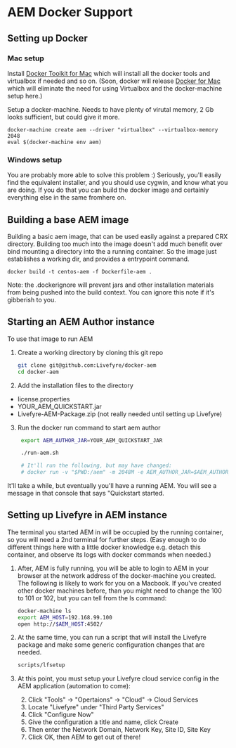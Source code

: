 # AEM Docker Support

## Setting up Docker

### Mac setup

Install [Docker Toolkit for Mac][dtmac] which will install all
the docker tools and virtualbox if needed and so on.  (Soon,
docker will release [Docker for Mac][dmac] which will eliminate the need
for using Virtualbox and the docker-machine setup here.)

[dtmac]: https://docs.docker.com/mac/step_one/
[dmac]: https://blog.docker.com/2016/03/docker-for-mac-windows-beta/

Setup a docker-machine.  Needs to have plenty of virutal
memory, 2 Gb looks sufficient, but could give it more.

    docker-machine create aem --driver "virtualbox" --virtualbox-memory 2048
    eval $(docker-machine env aem)
    
### Windows setup

You are probably more able to solve this problem :) Seriously, you'll easily find
the equivalent installer, and you should use cygwin, and know what you are doing.
If you do that you can build the docker image and certainly everything else in the same fromhere on.

## Building a base AEM image

Building a basic aem image, that can be used easily against a
prepared CRX directory.  Building too much into the image doesn't
add much benefit over bind mounting a directory into the a
running container.  So the image just establishes a working dir,
and provides a entrypoint command.


    docker build -t centos-aem -f Dockerfile-aem .

Note: the .dockerignore will prevent jars and other installation
materials from being pushed into the build context. You can
ignore this note if it's gibberish to you.


## Starting an AEM Author instance

To use that image to run AEM

1. Create a working directory by cloning this git repo

     ```bash
     git clone git@github.com:Livefyre/docker-aem
     cd docker-aem
     ```

2. Add the installation files to the directory

 - license.properties
 - YOUR_AEM_QUICKSTART.jar
 - Livefyre-AEM-Package.zip (not really needed until setting up Livefyre)

3. Run the docker run command to start aem author

     ```bash
      export AEM_AUTHOR_JAR=YOUR_AEM_QUICKSTART_JAR

      ./run-aem.sh

      # It'll run the following, but may have changed:
      # docker run -v "$PWD:/aem" -m 2048M -e AEM_AUTHOR_JAR=$AEM_AUTHOR_JAR -p 4502:4502 centos-aem
     ```

It'll take a while, but eventually you'll have a running
AEM. You will see a message in that console that says "Quickstart
started. 

## Setting up Livefyre in AEM instance

The terminal you started AEM in will be occupied by the running 
container, so you will need a 2nd terminal for further steps.
(Easy enough to do different things here with a little docker
knowledge e.g. detach this container, and observe its logs with
docker commands when needed.)

1. After, AEM is fully running, you will be able to login to AEM in your
browser at the network address of the docker-machine you created.
The following is likely to work for you on a Macbook. If you've
created other docker machines before, than you might need to
change the 100 to 101 or 102, but you can tell from the ls
command:

      ```bash
      docker-machine ls
      export AEM_HOST=192.168.99.100
      open http://$AEM_HOST:4502/
      ```

2. At the same time, you can run a script that will install the
Livefyre package and make some generic configuration changes that
are needed.

      ```bash
      scripts/lfsetup
      ```

3. At this point, you must setup your Livefyre cloud
   service config in the AEM application (automation to come):

    2. Click "Tools" -> "Opertaions" -> "Cloud" -> Cloud Services
    3. Locate "Livefyre" under "Third Party Services"
    4. Click "Configure Now"
    5. Give the configuration a title and name, click Create
    6. Then enter the Network Domain, Network Key, Site ID, Site Key
    7. Click OK, then AEM to get out of there!

